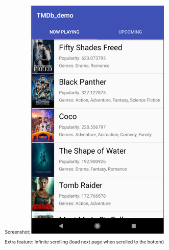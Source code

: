 Screenshot:
![alt text](screenshot.png "Application screenshot")

Extra feature:
Infinite scrolling (load next page when scrolled to the bottom)
